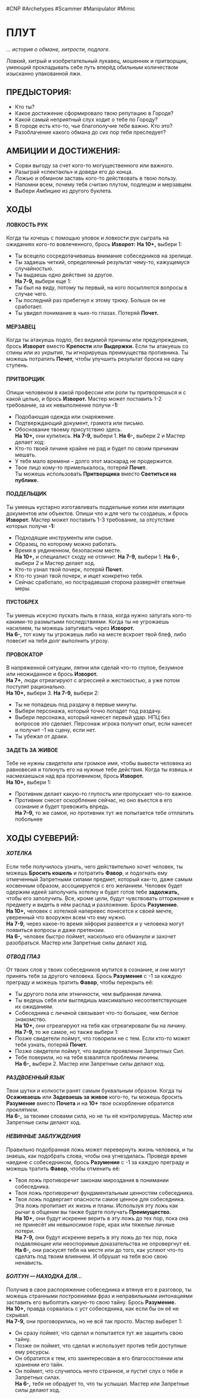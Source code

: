 #CNP #Archetypes #Scammer #Manipulator #Mimic 

# ПЛУТ
*… история о обмане, хитрости, подлоге.*

Ловкий, хитрый и изобретательный лукавец, мошенник и притворщик, умеющий прокладывать себе путь вперёд обильным количеством изысканно упакованной лжи.

## ПРЕДЫСТОРИЯ:  
- Кто ты?  
- Какое достижение сформировало твою репутацию в Городе?  
- Какой самый неприятный слух ходит о тебе по Городу?  
- В городе есть кто-то, чье благополучие тебе важно. Кто это?  
- Разоблачение какого обмана до сих пор тебя преследует? 

## АМБИЦИИ И ДОСТИЖЕНИЯ:  
 - Сорви выгоду за счет кого-то могущественного или важного.  
 - Разыграй «спектакль» и доведи его до конца.  
 - Ложью и обманом заставь кого-то действовать в твою пользу.  
 - Напомни всем, почему тебя считаю плутом, подлецом и мерзавцем. 
 - Выбери *Амбицию* из другого буклета.  

## ХОДЫ
#### ЛОВКОСТЬ РУК  
Когда ты хочешь с помощью уловок и ловкости рук сыграть на ожиданиях кого-то  вовлеченного, брось **Изворот:**  **На 10+,** выбери 1:  
- Ты всецело сосредотачиваешь внимание собеседников на зрелище.  
- Ты задаешь четкий, определенный результат чему-то, кажущемуся случайностью.  
- Ты выдаешь одно действие за другое.  
**На 7-9,** выбери еще 1:  
- Ты был на виду, потому ты первый, на кого посыплются вопросы в случае чего.  
- Ты последний раз прибегнул к этому трюку. Больше он не сработает.  
- Ты увидел понимание в чьих-то глазах. Потеряй **Почет.**  

#### МЕРЗАВЕЦ  
Когда ты атакуешь подло, без видимой причины или предупреждения, брось **Изворот**  вместо **Крепости** или **Выдержки.** Если ты атакуешь со спины или из укрытия, ты  игнорируешь преимущества противника. Ты можешь потратить **Почет,** чтобы улучшить  результат броска на одну ступень.  

#### ПРИТВОРЩИК  
Опиши человеком в какой профессии или роли ты притворяешься и с какой целью, и  брось **Изворот.** Мастер может поставить 1-2 требование, за их невыполнение получи **-1:**  
- Подобающая одежда или снаряжение.  
- Подтверждающий документ, грамота или письмо.  
- Обоснование твоему присутствию здесь.  
**На 10+,** они купились. **На 7-9,** выбери 1. **На 6-,** выбери 2 и Мастер делает ход:  
- Кто-то твоей личине крайне не рад и будет по своим причинам мешать.  
- У тебя мало времени – долго этот маскарад не продержится.  
- Твое лицо кому-то примелькалось, потеряй **Почет.**  
Ты можешь использовать **Притворщика** вместо **Светиться на публике.**  

#### ПОДДЕЛЬЩИК  
Ты умеешь кустарно изготавливать поддельные копии или имитации документов или  объектов. Опиши что и для чего ты создаешь, и брось **Изворот.** Мастер может поставить  1-3 требование, за отсутствие которых получи **-1:**  
- Подходящие инструменты или сырье.  
- Образец, по которому можно работать.  
- Время в уединенном, безопасном месте.  
**На 10+,** и специалист сходу не отличит. **На 7-9,** выбери 1. **На 6-,** выбери 2 и Мастер  делает ход.  
- Кто-то узнал твой почерк, потеряй **Почет.**  
- Кто-то узнал твой почерк, и ищет конкретно тебя.  
- Сейчас сработало, но пострадавшая сторона развернёт ответные меры.  

#### ПУСТОБРЕХ  
Ты умеешь искусно пускать пыль в глаза, когда нужно запугать кого-то какими-то  размытыми последствиями. Когда ты не угрожаешь насилием, ты можешь запугивать  через **Изворот.**  
**На 6-,** тот кому ты угрожаешь либо на месте вскроет твой блеф, либо повесит на тебя  *долг* выполнить угрозу.  

#### ПРОВОКАТОР  
В напряженной ситуации, ляпни или сделай что-то глупое, безумное или неожиданное и  брось **Изворот.**  
**На 7+,** люди отреагируют с агрессией и жестокостью, а уже потом поступят рационально.  
**На 10+,** выбери 3. **На 7-9,** выбери 2:  
- Ты не попадешь под раздачу в первые минуты.  
- Выбери персонажа, который точно попадет под раздачу.  
- Выбери персонажа, который нанесет первый удар. НПЦ без вопросов это сделает.  Персонаж игрока получит опыт, если нанесет и получит -1 на сцену, если нет.  
- Ты убежал от драки.  

#### ЗАДЕТЬ ЗА ЖИВОЕ  
Тебе не нужны свидетели или громкое имя, чтобы вывести человека из равновесия и  толкнуть его на нужные тебе действия. Когда ты язвишь и насмехаешься над вра  противником, брось **Изворот.**  
**На 10+,** выбери 1:  
- Противник делает какую-то глупость или пропускает что-то важное.  
- Противник снесет оскорбление сейчас, но оно въестся в его сознание и будет  тревожить впредь.  
**На 7–9,** то же самое, но противник тут же попытается тебе отплатить побольнее

## ХОДЫ СУЕВЕРИЙ:
#### *ХОТЕЛКА*
Если тебе получилось узнать, чего действительно хочет человек, ты можешь **Бросить  кошель** и потратить **Фавор**, и подогнать ему отмеченный Запретными силами  предмет, который как-то, даже самым косвенным образом, ассоциируется с его  желанием. Человек будет одержим идеей заполучить хотелку и будет готов тебе  **задолжать,** чтобы его заполучить.
Все, кроме цели, будут чувствовать отторжение к предмету и видеть в нём распад и  разложение. Брось **Разумение.**  
**На 10+,** человек с хотелкой наперевес понесется к своей мечте, уверенный что  вооружен всем что ему нужно.  
**На 7-9,** через какое-то время эйфория развеется и у человека могут появиться вопросы  и даже претензии.  
**На 6-,** человек быстро поймет, насколько его обманули и захочет разобраться. Мастер  или Запретные силы делают ход.  

#### *ОТВОД ГЛАЗ*
От твоих слов у твоих собеседников мутится в сознание, и они могут принять тебя за  другого человека. Брось **Разумение** с -1 за каждую преграду и можешь тратить **Фавор**,  чтобы перекрыть её:  
- Ты другого пола или этничности, чем выбранная личина.  
- Ты ведешь себя или выглядишь максимально несоответствующее их ожиданиям.  
- Собеседника с личиной связывает что-то большее, чем беглое знакомство.  
**На 10+,** они отреагируют на тебя как отреагировали бы на личину.  **На 7-9,** то же самое, но также выбери 1:  
- Позже свидетели поймут, что говорили не с тем. Если кто-то может тебя узнать,  потеряй **Почет.**  
- Позже свидетели поймут, что видели проявление Запретных Сил.  
- Тебе поверили, но на тебя взвалятся проблемы личины.  
**На 6-,** выбери 2. Мастер или Запретные силы делают ход.  

#### *РАЗДВОЕННЫЙ ЯЗЫК*
Твои шутки и колкости ранят самым буквальным образом. Когда ты **Осаживаешь** или  **Задеваешь за живое** кого-то, ты можешь бросить **Разумение** вместо **Почета** и на **10+**  твое оскорбление обратится *проклятием.*  
**На 6-,** за твоими словами сила, но не ты её контролируешь. Мастер или Запретные  силы делают ход.  

#### *НЕВИННЫЕ ЗАБЛУЖДЕНИЯ*
Правильно подобранная ложь может перевернуть жизнь человека, и ты знаешь, как  подобрать слова, чтобы она угнездилась. Проведя время наедине с собеседником,  брось **Разумение** с -1 за каждую преграду и можешь тратить **Фавор**, чтобы отменить  её:  
- Твоя ложь противоречит законам мироздания в понимании собеседника.  
- Твоя ложь противоречит фундаментальным ценностям собеседника.  
- Твоя ложь подвергает опасности самое ценное для собеседника.  
Эта ложь пропитает их жизнь и планы. Используя эту ложь как рычаг в общении вы  также будете получать **Преимущество.**  
**На 10+,** они будут искренне верить в эту ложь до тех пор, пока она не принесёт им  невыносимое горе, крах или тяжелые личные потери.  
**На 7-9,** они будут искренне верить в эту ложь до тех пор, пока подавляющие или  неоспоримые доказательства не опровергнут её.  
**На 6-,** они раскусят тебя на месте или до того, как успеют что-то сделать под твоим  влиянием. И обрушат на тебя всю свою ненависть.  

#### *БОЛТУН — НАХОДКА ДЛЯ...*
Получив в свое распоряжение собеседника и втянув его в разговор, ты можешь  странными построениями фраз и неправильными интонациями заставить его  выболтать какую-то свою тайну. Брось **Разумение.**  
**На 10+,** правда сорвалась с уст собеседника, как если бы он её не скрывал.  
**На 7-9,** они проговорились, но не всё так просто. Мастер выберет 1:  
- Он сразу поймет, что сделал и попытается тут же защитить свою тайну.  
- Позже он поймет, что сделал и использует против тебя доступные ему ресурсы.  
- Он обратится к тем, кто заинтересован в его благосостоянии или хранении его тайн.  
- Он поймет, что случилось нечто странное, и пустит слух о тебе и Запретных силах.  
**На 6-,** тебя не обрадует то, что ты услышал. Мастер или Запретные силы делают ход. 
